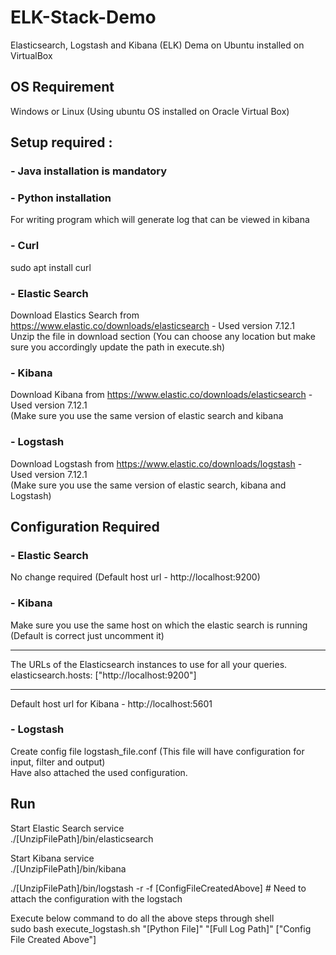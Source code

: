 # ELK-Stack-Demo
Elasticsearch, Logstash and Kibana (ELK) Dema on Ubuntu installed on VirtualBox 

## OS Requirement
Windows or Linux (Using ubuntu OS installed on Oracle Virtual Box)

## Setup required : 
### - Java installation is mandatory 

### - Python installation
For writing program which will generate log that can be viewed in kibana

### - Curl 
sudo apt install curl

### - Elastic Search 
Download Elastics Search from https://www.elastic.co/downloads/elasticsearch - Used version 7.12.1 <br />
Unzip the file in download section (You can choose any location but make sure you accordingly update the path in execute.sh) 

### - Kibana
Download Kibana from https://www.elastic.co/downloads/elasticsearch - Used version 7.12.1 <br />
(Make sure you use the same version of elastic search and kibana

### - Logstash
Download Logstash from https://www.elastic.co/downloads/logstash - Used version 7.12.1 <br />
(Make sure you use the same version of elastic search, kibana and Logstash)

## Configuration Required
### - Elastic Search  
No change required (Default host url - http://localhost:9200)

### - Kibana
Make sure you use the same host on which the elastic search is running (Default is correct just uncomment it)
****
The URLs of the Elasticsearch instances to use for all your queries. <br />
elasticsearch.hosts: ["http://localhost:9200"]
****
Default host url for Kibana - http://localhost:5601

### - Logstash

Create config file logstash_file.conf (This file will have configuration for input, filter and output) <br />
Have also attached the used configuration.

## Run 
Start Elastic Search service <br />
./[UnzipFilePath]/bin/elasticsearch

Start Kibana service <br />
./[UnzipFilePath]/bin/kibana

./[UnzipFilePath]/bin/logstash -r -f [ConfigFileCreatedAbove] # Need to attach the configuration with the logstach <br /> 

Execute below command to do all the above steps through shell <br />
sudo bash execute_logstash.sh "[Python File]" "[Full Log Path]" ["Config File Created Above"]

